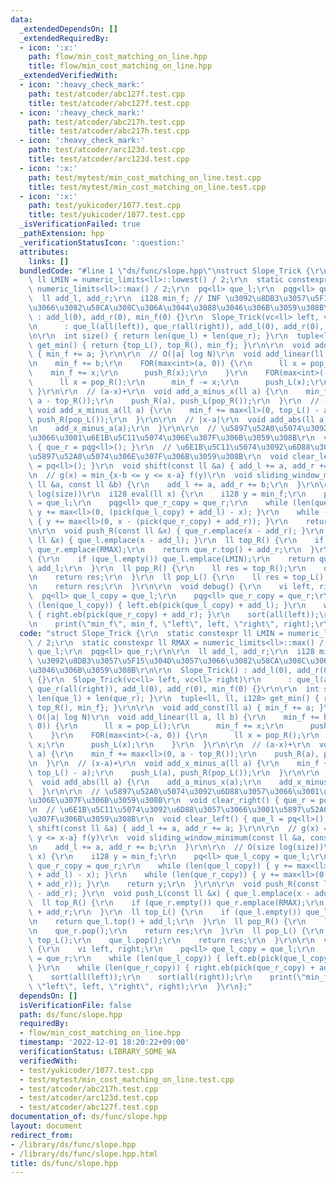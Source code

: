 ```yaml
---
data:
  _extendedDependsOn: []
  _extendedRequiredBy:
  - icon: ':x:'
    path: flow/min_cost_matching_on_line.hpp
    title: flow/min_cost_matching_on_line.hpp
  _extendedVerifiedWith:
  - icon: ':heavy_check_mark:'
    path: test/atcoder/abc127f.test.cpp
    title: test/atcoder/abc127f.test.cpp
  - icon: ':heavy_check_mark:'
    path: test/atcoder/abc217h.test.cpp
    title: test/atcoder/abc217h.test.cpp
  - icon: ':heavy_check_mark:'
    path: test/atcoder/arc123d.test.cpp
    title: test/atcoder/arc123d.test.cpp
  - icon: ':x:'
    path: test/mytest/min_cost_matching_on_line.test.cpp
    title: test/mytest/min_cost_matching_on_line.test.cpp
  - icon: ':x:'
    path: test/yukicoder/1077.test.cpp
    title: test/yukicoder/1077.test.cpp
  _isVerificationFailed: true
  _pathExtension: hpp
  _verificationStatusIcon: ':question:'
  attributes:
    links: []
  bundledCode: "#line 1 \"ds/func/slope.hpp\"\nstruct Slope_Trick {\r\n  static constexpr\
    \ ll LMIN = numeric_limits<ll>::lowest() / 2;\r\n  static constexpr ll RMAX =\
    \ numeric_limits<ll>::max() / 2;\r\n  pq<ll> que_l;\r\n  pqg<ll> que_r;\r\n\r\n\
    \  ll add_l, add_r;\r\n  i128 min_f; // INF \u3092\u8DB3\u3057\u5F15\u304D\u3057\
    \u3066\u3082\u58CA\u308C\u306A\u3044\u3088\u3046\u306B\u3059\u308B\r\n\r\n  Slope_Trick()\
    \ : add_l(0), add_r(0), min_f(0) {}\r\n  Slope_Trick(vc<ll> left, vc<ll> right)\r\
    \n      : que_l(all(left)), que_r(all(right)), add_l(0), add_r(0), min_f(0) {}\r\
    \n\r\n  int size() { return len(que_l) + len(que_r); }\r\n  tuple<ll, ll, i128>\
    \ get_min() { return {top_L(), top_R(), min_f}; }\r\n\r\n  void add_const(ll a)\
    \ { min_f += a; }\r\n\r\n  // O(|a| log N)\r\n  void add_linear(ll a, ll b) {\r\
    \n    min_f += b;\r\n    FOR(max<int>(a, 0)) {\r\n      ll x = pop_L();\r\n  \
    \    min_f += x;\r\n      push_R(x);\r\n    }\r\n    FOR(max<int>(-a, 0)) {\r\n\
    \      ll x = pop_R();\r\n      min_f -= x;\r\n      push_L(x);\r\n    }\r\n \
    \ }\r\n\r\n  // (a-x)+\r\n  void add_a_minus_x(ll a) {\r\n    min_f += max<ll>(0,\
    \ a - top_R());\r\n    push_R(a), push_L(pop_R());\r\n  }\r\n  // (x-a)+\r\n \
    \ void add_x_minus_a(ll a) {\r\n    min_f += max<ll>(0, top_L() - a);\r\n    push_L(a),\
    \ push_R(pop_L());\r\n  }\r\n\r\n  // |x-a|\r\n  void add_abs(ll a) {\r\n    add_a_minus_x(a);\r\
    \n    add_x_minus_a(a);\r\n  }\r\n\r\n  // \u5897\u52A0\u5074\u3092\u6D88\u3057\
    \u3066\u3001\u6E1B\u5C11\u5074\u306E\u307F\u306B\u3059\u308B\r\n  void clear_right()\
    \ { que_r = pqg<ll>(); }\r\n  // \u6E1B\u5C11\u5074\u3092\u6D88\u3057\u3066\u3001\
    \u5897\u52A0\u5074\u306E\u307F\u306B\u3059\u308B\r\n  void clear_left() { que_l\
    \ = pq<ll>(); }\r\n  void shift(const ll &a) { add_l += a, add_r += a; }\r\n\r\
    \n  // g(x) = min_{x-b <= y <= x-a} f(y)\r\n  void sliding_window_minimum(const\
    \ ll &a, const ll &b) {\r\n    add_l += a, add_r += b;\r\n  }\r\n\r\n  // O(size\
    \ log(size))\r\n  i128 eval(ll x) {\r\n    i128 y = min_f;\r\n    pq<ll> que_l_copy\
    \ = que_l;\r\n    pqg<ll> que_r_copy = que_r;\r\n    while (len(que_l_copy)) {\
    \ y += max<ll>(0, (pick(que_l_copy) + add_l) - x); }\r\n    while (len(que_r_copy))\
    \ { y += max<ll>(0, x - (pick(que_r_copy) + add_r)); }\r\n    return y;\r\n  }\r\
    \n\r\n  void push_R(const ll &x) { que_r.emplace(x - add_r); }\r\n  void push_L(const\
    \ ll &x) { que_l.emplace(x - add_l); }\r\n  ll top_R() {\r\n    if (que_r.empty())\
    \ que_r.emplace(RMAX);\r\n    return que_r.top() + add_r;\r\n  }\r\n  ll top_L()\
    \ {\r\n    if (que_l.empty()) que_l.emplace(LMIN);\r\n    return que_l.top() +\
    \ add_l;\r\n  }\r\n  ll pop_R() {\r\n    ll res = top_R();\r\n    que_r.pop();\r\
    \n    return res;\r\n  }\r\n  ll pop_L() {\r\n    ll res = top_L();\r\n    que_l.pop();\r\
    \n    return res;\r\n  }\r\n\r\n  void debug() {\r\n    vi left, right;\r\n  \
    \  pq<ll> que_l_copy = que_l;\r\n    pqg<ll> que_r_copy = que_r;\r\n    while\
    \ (len(que_l_copy)) { left.eb(pick(que_l_copy) + add_l); }\r\n    while (len(que_r_copy))\
    \ { right.eb(pick(que_r_copy) + add_r); }\r\n    sort(all(left));\r\n    sort(all(right));\r\
    \n    print(\"min_f\", min_f, \"left\", left, \"right\", right);\r\n  }\r\n};\n"
  code: "struct Slope_Trick {\r\n  static constexpr ll LMIN = numeric_limits<ll>::lowest()\
    \ / 2;\r\n  static constexpr ll RMAX = numeric_limits<ll>::max() / 2;\r\n  pq<ll>\
    \ que_l;\r\n  pqg<ll> que_r;\r\n\r\n  ll add_l, add_r;\r\n  i128 min_f; // INF\
    \ \u3092\u8DB3\u3057\u5F15\u304D\u3057\u3066\u3082\u58CA\u308C\u306A\u3044\u3088\
    \u3046\u306B\u3059\u308B\r\n\r\n  Slope_Trick() : add_l(0), add_r(0), min_f(0)\
    \ {}\r\n  Slope_Trick(vc<ll> left, vc<ll> right)\r\n      : que_l(all(left)),\
    \ que_r(all(right)), add_l(0), add_r(0), min_f(0) {}\r\n\r\n  int size() { return\
    \ len(que_l) + len(que_r); }\r\n  tuple<ll, ll, i128> get_min() { return {top_L(),\
    \ top_R(), min_f}; }\r\n\r\n  void add_const(ll a) { min_f += a; }\r\n\r\n  //\
    \ O(|a| log N)\r\n  void add_linear(ll a, ll b) {\r\n    min_f += b;\r\n    FOR(max<int>(a,\
    \ 0)) {\r\n      ll x = pop_L();\r\n      min_f += x;\r\n      push_R(x);\r\n\
    \    }\r\n    FOR(max<int>(-a, 0)) {\r\n      ll x = pop_R();\r\n      min_f -=\
    \ x;\r\n      push_L(x);\r\n    }\r\n  }\r\n\r\n  // (a-x)+\r\n  void add_a_minus_x(ll\
    \ a) {\r\n    min_f += max<ll>(0, a - top_R());\r\n    push_R(a), push_L(pop_R());\r\
    \n  }\r\n  // (x-a)+\r\n  void add_x_minus_a(ll a) {\r\n    min_f += max<ll>(0,\
    \ top_L() - a);\r\n    push_L(a), push_R(pop_L());\r\n  }\r\n\r\n  // |x-a|\r\n\
    \  void add_abs(ll a) {\r\n    add_a_minus_x(a);\r\n    add_x_minus_a(a);\r\n\
    \  }\r\n\r\n  // \u5897\u52A0\u5074\u3092\u6D88\u3057\u3066\u3001\u6E1B\u5C11\u5074\
    \u306E\u307F\u306B\u3059\u308B\r\n  void clear_right() { que_r = pqg<ll>(); }\r\
    \n  // \u6E1B\u5C11\u5074\u3092\u6D88\u3057\u3066\u3001\u5897\u52A0\u5074\u306E\
    \u307F\u306B\u3059\u308B\r\n  void clear_left() { que_l = pq<ll>(); }\r\n  void\
    \ shift(const ll &a) { add_l += a, add_r += a; }\r\n\r\n  // g(x) = min_{x-b <=\
    \ y <= x-a} f(y)\r\n  void sliding_window_minimum(const ll &a, const ll &b) {\r\
    \n    add_l += a, add_r += b;\r\n  }\r\n\r\n  // O(size log(size))\r\n  i128 eval(ll\
    \ x) {\r\n    i128 y = min_f;\r\n    pq<ll> que_l_copy = que_l;\r\n    pqg<ll>\
    \ que_r_copy = que_r;\r\n    while (len(que_l_copy)) { y += max<ll>(0, (pick(que_l_copy)\
    \ + add_l) - x); }\r\n    while (len(que_r_copy)) { y += max<ll>(0, x - (pick(que_r_copy)\
    \ + add_r)); }\r\n    return y;\r\n  }\r\n\r\n  void push_R(const ll &x) { que_r.emplace(x\
    \ - add_r); }\r\n  void push_L(const ll &x) { que_l.emplace(x - add_l); }\r\n\
    \  ll top_R() {\r\n    if (que_r.empty()) que_r.emplace(RMAX);\r\n    return que_r.top()\
    \ + add_r;\r\n  }\r\n  ll top_L() {\r\n    if (que_l.empty()) que_l.emplace(LMIN);\r\
    \n    return que_l.top() + add_l;\r\n  }\r\n  ll pop_R() {\r\n    ll res = top_R();\r\
    \n    que_r.pop();\r\n    return res;\r\n  }\r\n  ll pop_L() {\r\n    ll res =\
    \ top_L();\r\n    que_l.pop();\r\n    return res;\r\n  }\r\n\r\n  void debug()\
    \ {\r\n    vi left, right;\r\n    pq<ll> que_l_copy = que_l;\r\n    pqg<ll> que_r_copy\
    \ = que_r;\r\n    while (len(que_l_copy)) { left.eb(pick(que_l_copy) + add_l);\
    \ }\r\n    while (len(que_r_copy)) { right.eb(pick(que_r_copy) + add_r); }\r\n\
    \    sort(all(left));\r\n    sort(all(right));\r\n    print(\"min_f\", min_f,\
    \ \"left\", left, \"right\", right);\r\n  }\r\n};"
  dependsOn: []
  isVerificationFile: false
  path: ds/func/slope.hpp
  requiredBy:
  - flow/min_cost_matching_on_line.hpp
  timestamp: '2022-12-01 18:20:22+09:00'
  verificationStatus: LIBRARY_SOME_WA
  verifiedWith:
  - test/yukicoder/1077.test.cpp
  - test/mytest/min_cost_matching_on_line.test.cpp
  - test/atcoder/abc217h.test.cpp
  - test/atcoder/arc123d.test.cpp
  - test/atcoder/abc127f.test.cpp
documentation_of: ds/func/slope.hpp
layout: document
redirect_from:
- /library/ds/func/slope.hpp
- /library/ds/func/slope.hpp.html
title: ds/func/slope.hpp
---
```

